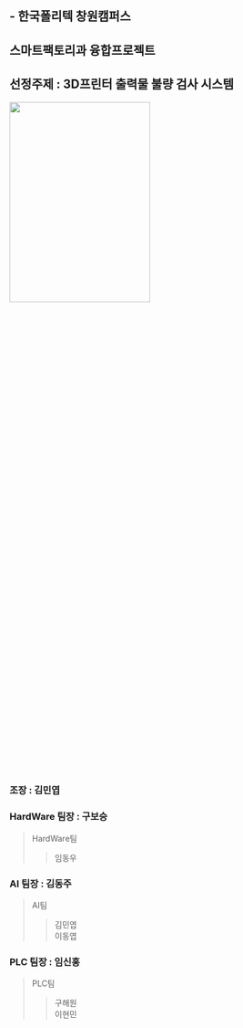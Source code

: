 ## - 한국폴리텍 창원캠퍼스 
## 스마트팩토리과 융합프로젝트

## 선정주제 : 3D프린터 출력물 불량 검사 시스템

<img src="https://user-images.githubusercontent.com/112456183/232184175-d3021435-a9b9-411d-9f29-083fd5f1cbb9.jpg" width="70%" height="30%">


### 조장 : 김민엽

### HardWare 팀장 : 구보승
> HardWare팀
>> 임동우     
>> 
### AI 팀장        : 김동주
> AI팀
>> 김민엽     
>> 이동엽    
>> 
### PLC 팀장      : 임신홍
> PLC팀
>> 구해원   
>> 이현민       

